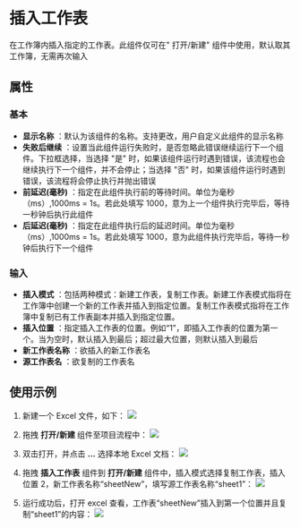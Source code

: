 # 插入工作表

在工作簿内插入指定的工作表。此组件仅可在&quot; 打开/新建&quot; 组件中使用，默认取其工作簿，无需再次输入

## 属性

### 基本

- **显示名称** ：默认为该组件的名称。支持更改，用户自定义此组件的显示名称
- **失败后继续** ：设置当此组件运行失败时，是否忽略此错误继续运行下一个组件。下拉框选择，当选择 "是" 时，如果该组件运行时遇到错误，该流程也会继续执行下一个组件，并不会停止；当选择 "否" 时，如果该组件运行时遇到错误，该流程将会停止执行并抛出错误
- **前延迟(毫秒)** ：指定在此组件执行前的等待时间。单位为毫秒（ms）,1000ms = 1s。若此处填写 1000，意为上一个组件执行完毕后，等待一秒钟后执行此组件
- **后延迟(毫秒)** ：指定在此组件执行后的延迟时间。单位为毫秒（ms）,1000ms = 1s。若此处填写 1000，意为此组件执行完毕后，等待一秒钟后执行下一个组件

### 输入

- **插入模式** ：包括两种模式：新建工作表，复制工作表。新建工作表模式指将在工作簿中创建一个新的工作表并插入到指定位置。复制工作表模式指将在工作簿中复制已有工作表副本并插入到指定位置。
- **插入位置** ：指定插入工作表的位置。例如“1”，即插入工作表的位置为第一个。当为空时，默认插入到最后；超过最大位置，则默认插入到最后
- **新工作表名称** ：欲插入的新工作表名
- **源工作表名** ：欲复制的工作表名

## 使用示例

1. 新建一个 Excel 文件，如下：
![](https://docimages.blob.core.chinacloudapi.cn/images/Activities/GetWorksheetsName1.png)

2. 拖拽 **打开/新建** 组件至项目流程中：
![](https://docimages.blob.core.chinacloudapi.cn/images/Activities/OpenExcel1.png)

3. 双击打开，并点击 **...** 选择本地 Excel 文档：
![](https://docimages.blob.core.chinacloudapi.cn/images/Activities/OpenExcel2.png)

4. 拖拽 **插入工作表** 组件到 **打开/新建** 组件中，插入模式选择复制工作表，插入位置 2，新工作表名称“sheetNew”，填写源工作表名称“sheet1”：
![](https://docimages.blob.core.chinacloudapi.cn/images/Activities/InsertWorksheets1.png)

5. 运行成功后，打开 excel 查看，工作表“sheetNew”插入到第一个位置并且复制“sheet1”的内容：
![](https://docimages.blob.core.chinacloudapi.cn/images/Activities/InsertWorksheets2.png)
